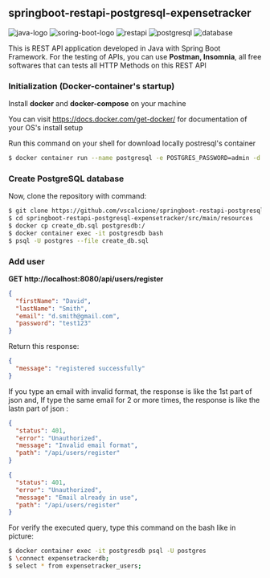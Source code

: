 ## springboot-restapi-postgresql-expensetracker

![java-logo](https://img.icons8.com/color/96/000000/java-coffee-cup-logo.png)
![soring-boot-logo](https://img.icons8.com/color/96/000000/spring-logo.png)
![restapi](https://img.icons8.com/nolan/96/api-settings.png)
![postgresql](https://img.icons8.com/color/96/000000/postgreesql.png)
![database](https://img.icons8.com/fluent/96/000000/database.png)

This is REST API application developed in Java with Spring Boot Framework.
For the testing of APIs, you can use <b>Postman, Insomnia</b>, all free softwares that can tests all HTTP Methods on this 
REST API

### Initialization (Docker-container's startup)
Install <b>docker</b> and <b>docker-compose</b> on your machine </li>
<br>

You can visit https://docs.docker.com/get-docker/ for documentation of your OS's install setup
<br>

Run this command on your shell for download locally postresql's container
```bash
$ docker container run --name postgresql -e POSTGRES_PASSWORD=admin -d -p 5432:5432 postgres
```

### Create PostgreSQL database
Now, clone the repository with command:
```bash
$ git clone https://github.com/vscalcione/springboot-restapi-postgresql-expensetracker.git
$ cd springboot-restapi-postgresql-expensetracker/src/main/resources
$ docker cp create_db.sql postgresdb:/
$ docker container exec -it postgresdb bash
$ psql -U postgres --file create_db.sql
```

### Add user 
<b>GET http://localhost:8080/api/users/register </b><br>
```json 
{
  "firstName": "David", 
  "lastName": "Smith",
  "email": "d.smith@gmail.com",
  "password": "test123"
}
```
Return this response:
```json
{
  "message": "registered successfully"
}
```
If you type an email with invalid format, the response is like the 1st part of json and, If type the same email for 2 or
more times, the response is like the lastn part of json :
```json
{
  "status": 401,
  "error": "Unauthorized",
  "message": "Invalid email format",
  "path": "/api/users/register"
}
```
```json
{
  "status": 401,
  "error": "Unauthorized",
  "message": "Email already in use",
  "path": "/api/users/register"
}
```

For verify the executed query, type this command on the bash like in picture:
```bash
$ docker container exec -it postgresdb psql -U postgres
$ \connect expensetrackerdb;
$ select * from expensetracker_users;
```
